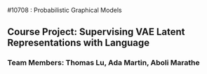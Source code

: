 #10708 : Probabilistic Graphical Models

## Course Project:  Supervising VAE Latent Representations with Language

### Team Members: Thomas Lu, Ada Martin, Aboli Marathe

